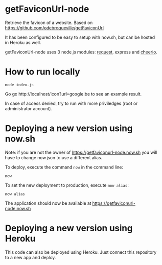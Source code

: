 # getFaviconUrl-node

Retrieve the favicon of a website. Based on https://github.com/odebroqueville/getFaviconUrl

It has been configured to be easy to setup with now.sh, but can be hosted in Heroku as well.

getFaviconUrl-node uses 3 node.js modules: [request](https://github.com/request/request), express and [cheerio](https://github.com/cheeriojs/cheerio).

# How to run locally

    node index.js

Go go http://localhost/icon?url=google.be to see an example result.

In case of access denied, try to run with more priviledges (root or administrator account).

# Deploying a new version using now.sh

Note: if you are not the owner of https://getfaviconurl-node.now.sh you will have to change now.json to use a different alias.

To deploy, execute the command `now` in the command line:

    now
    
To set the new deployment to production, execute `now alias`:

    now alias

The application should now be available at https://getfaviconurl-node.now.sh

# Deploying a new version using Heroku

This code can also be deployed using Heroku. Just connect this repository to a new app and deploy.
